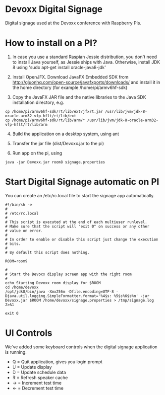 # Devoxx Digital Signage
Digital signage used at the Devoxx conference with Raspberry PIs. 


# How to install on a PI?

1. In case you use a standard Raspian Jessie distribution, you don't need to install Java yourself, as Jessie ships with Java. Otherwise, install JDK 8 using 'sudo apt-get install oracle-java8-jdk'

2. Install OpenJFX. Download JavaFX Embedded SDK from http://gluonhq.com/open-source/javafxports/downloads/ and install it in the home directory (for example /home/pi/armv6hf-sdk)

3. Copy the JavaFX JAR file and the native libraries to the Java SDK installation directory, e.g.
```
cp /home/pi/armv6hf-sdk/rt/lib/ext/jfxrt.jar /usr/lib/jvm/jdk-8-oracle-arm32-vfp-hflt/rt/lib/ext
cp /home/pi/armv6hf-sdk/rt/lib/arm/* /usr/lib/jvm/jdk-8-oracle-arm32-vfp-hflt/rt/lib/arm
```

4. Build the application on a desktop system, using ant 

5. Transfer the jar file (dist/Devoxx.jar to the pi) 

6. Run app on the pi, using 
```
java -jar Devoxx.jar room8 signage.properties
```


# Start Digital Signage automatic on PI

You can create an /etc/rc.local file to start the signage app automatically.

```
#!/bin/sh -e
#
# /etc/rc.local
#
# This script is executed at the end of each multiuser runlevel.
# Make sure that the script will "exit 0" on success or any other
# value on error.
#
# In order to enable or disable this script just change the execution
# bits.
#
# By default this script does nothing.

ROOM=room9

#
# Start the Devoxx display screen app with the right room
#
echo Starting Devoxx room display for $ROOM
cd /home/devoxx
/opt/jdk8/bin/java -Xmx256m -Dfile.encoding=UTF-8 -Djava.util.logging.SimpleFormatter.format='%4$s: %5$s%6$s%n' -jar Devoxx.jar $ROOM /home/devoxx/signage.properties > /tmp/signage.log 2>&1

exit 0
```

# UI Controls

We've added some keyboard controls when the digital signage application is running.

+ Q = Quit application, gives you login prompt
+ U = Update display
+ D = Update schedule data
+ R = Refresh speaker cache
+ -> = Increment test time
+ <- = Decrement test time
